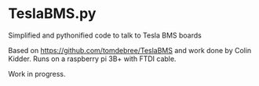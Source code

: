 # TeslaBMS.py
Simplified and pythonified code to talk to Tesla BMS boards

Based on https://github.com/tomdebree/TeslaBMS and work done by Colin Kidder.
Runs on a raspberry pi 3B+ with FTDI cable. 

Work in progress.
